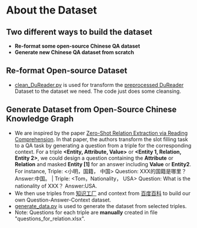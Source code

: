 # About the Dataset

## Two different ways to build the dataset
  * **Re-format some open-source Chinese QA dataset** <br>
  * **Generate new Chinese QA dataset from scratch**<br>
  

## Re-format Open-source Dataset
* [clean_DuReader.py](https://github.com/Schlampig/QANet_for_Chinese/blob/master/build_datasets/clean_DuReader.py) is used for transform the [preprocessed DuReader](http://ai.baidu.com/broad/introduction?dataset=dureader) Dataset to the dataset we need. The code just does some cleansing. <br>

## Generate Dataset from Open-Source Chinese Knowledge Graph
* We are inspired by the paper [Zero-Shot Relation Extraction via Reading Comprehension](http://aclweb.org/anthology/K17-1034). In that paper, the authors transform the slot filling task to a QA task by generating a question from a triple for the corresponding context. For a triple **<Entity, Attribute, Value>** or **<Entity 1, Relation, Entity 2>**, we could design a question containing the **Attribute** or **Relation** and masked **Entity [1]** for an answer including **Value** or **Entity2**. For instance, Triple: <小明，国籍， 中国> Question: XXX的国籍是哪里？ Answer:中国。 | Triple: <Tom，Nationality， USA> Question: What is the nationality of XXX？ Answer:USA. <br>
* We then use triples from [知识工厂](http://kw.fudan.edu.cn/) and context from [百度百科](https://baike.baidu.com/) to build our own Question-Answer-Context dataset. <br>
* [generate_data.py](https://github.com/Schlampig/QANet_for_Chinese/blob/master/build_datasets/generate_data.py) is used to generate the dataset from selected triples. <br>
* Note: Questions for each triple are **manually** created in file "questions_for_relation.xlsx".


